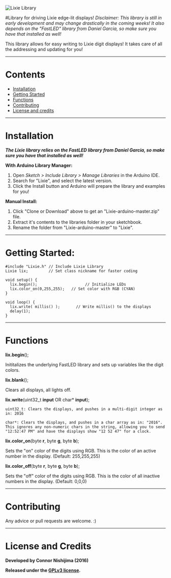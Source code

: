 ![Lixie Library](http://i.imgur.com/nFgz0Zt.jpg)

#Library for driving Lixie edge-lit displays!
*Disclaimer: This library is still in early development and may change drastically in the coming weeks! It also depends on the "FastLED" library from Daniel Garcia, so make sure you have that installed as well!*

This library allows for easy writing to Lixie digit displays! It takes care of all the addressing and updating for you!

----------
# Contents
- [Installation](#installation)
- [Getting Started](#getting-started)
- [Functions](#functions)
- [Contributing](#contributing)
- [License and credits](#license-and-credits)

----------
# Installation

***The Lixie library relies on the FastLED library from Daniel Garcia, so make sure you have that installed as well!***

**With Arduino Library Manager:**

1. Open *Sketch > Include Library > Manage Libraries* in the Arduino IDE.
2. Search for "Lixie", and select the latest version.
3. Click the Install button and Arduino will prepare the library and examples for you!

**Manual Install:**

1. Click "Clone or Download" above to get an "Lixie-arduino-master.zip" file.
2. Extract it's contents to the libraries folder in your sketchbook.
3. Rename the folder from "Lixie-arduino-master" to "Lixie".

------------
# Getting Started:

    #include "Lixie.h" // Include Lixie Library
    Lixie lix;         // Set class nickname for faster coding
    
    void setup() {
      lix.begin();                     // Initialize LEDs
      lix.color_on(0,255,255);   // Set color with RGB (CYAN)
    }
    
    void loop() {
      lix.write( millis() );       // Write millis() to the displays
      delay(1);
    }

----------
# Functions

**lix.begin**();

Inititalizes the underlying FastLED library and sets up variables like the digit colors.

**lix.blank**();

Clears all displays, all lights off.

**lix.write**(uint32_t **input** OR char* **input**);

    uint32_t: Clears the displays, and pushes in a multi-digit integer as in: 2016

    char*: Clears the displays, and pushes in a char array as in: "2016". This ignores any non-numeric chars in the string, allowing you to send "12:52:47 PM" and have the displays show "12 52 47" for a clock.

**lix.color_on**(byte **r**, byte **g**, byte **b**);

Sets the "on" color of the digits using RGB. This is the color of an active number in the display. (Default: 255,255,255)

**lix.color_off**(byte **r**, byte **g**, byte **b**);

Sets the "off" color of the digits using RGB. This is the color of all inactive numbers in the display. (Default: 0,0,0)

----------
# Contributing
Any advice or pull requests are welcome. :)

----------
# License and Credits
**Developed by Connor Nishijima (2016)**

**Released under the [GPLv3 license](http://www.gnu.org/licenses/gpl-3.0.en.html).**

